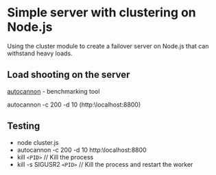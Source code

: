 
# Simple server with clustering on Node.js

Using the cluster module to create a failover server on Node.js that can withstand heavy loads.

## Load shooting on the server

[autocannon](https://www.npmjs.com/package/autocannon) - benchmarking tool

autocannon -c 200 -d 10 (http:\\localhost:8800)

## Testing

- node cluster.js
- autocannon -c 200 -d 10 http:\\localhost:8800
- kill `<PID>` // Kill the process
- kill -s SIGUSR2 `<PID>` // Kill the process and restart the worker
